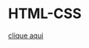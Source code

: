 # HTML-CSS
 
 [clique aqui](https://mauricioloose.github.io/HTML-CSS/23-%20Imagem%20de%20fundo/fundo005.html)